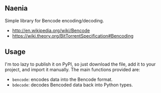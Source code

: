Naenia
--------
Simple library for Bencode encoding/decoding.

- http://en.wikipedia.org/wiki/Bencode
- https://wiki.theory.org/BitTorrentSpecification#Bencoding

Usage
--------
I'm too lazy to publish it on PyPI, so just download the file, add it to your project, and import it manually.
The main functions provided are:

- `bencode`: encodes data into the Bencode format.
- `bdecode`: decodes Bencoded data back into Python types.
